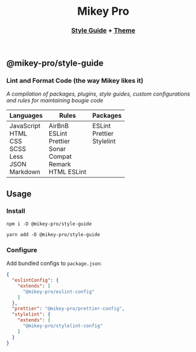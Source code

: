 <div width="100%" align="center">

# **Mikey Pro**

### [Style Guide](https://github.com/mikey-pro/style-guide) + [Theme](https://github.com/mikey-pro/theme)

<br>

</div>

## **@mikey-pro/style-guide**

### Lint and Format Code (the way Mikey likes it)

_A compilation of packages, plugins, style guides, custom configurations and
rules for maintaining bougie code_

<table>
  <thead>
    <tr>
      <th>Languages</th>
      <th>Rules</th>
      <th>Packages</th>
    </tr>
  </thead>
  <tbody>
    <tr>
      <td valign="top">
        JavaScript <br />
        HTML <br />
        CSS <br />
        SCSS <br />
        Less <br />
        JSON <br />
        Markdown <br />
      </td>
      <td valign="top">
        AirBnB <br />
        ESLint <br />
        Prettier <br />
        Sonar <br />
        Compat <br />
        Remark <br />
        HTML ESLint
      </td>
      <td valign="top">
        ESLint <br />
        Prettier <br />
        Stylelint
      </td>
    </tr>
  </tbody>
</table>

## Usage

### Install

```shell
npm i -D @mikey-pro/style-guide

yarn add -D @mikey-pro/style-guide
```

### Configure

Add bundled configs to `package.json`:

```json
{
  "eslintConfig": {
    "extends": [
      "@mikey-pro/eslint-config"
    ]
  },
  "prettier": "@mikey-pro/prettier-config",
  "stylelint": {
    "extends": [
      "@mikey-pro/stylelint-config"
    ]
  }
}
```
